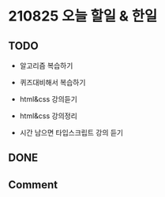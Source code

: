 # 210825 오늘 할일 & 한일

## TODO

- 알고리즘 복습하기

- 퀴즈대비해서 복습하기

- html&css 강의듣기

- html&css 강의정리

- 시간 남으면 타입스크립트 강의 듣기

## DONE

## Comment